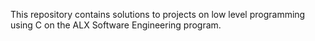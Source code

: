 This repository contains solutions to projects on low level programming using C on the ALX Software Engineering program.
